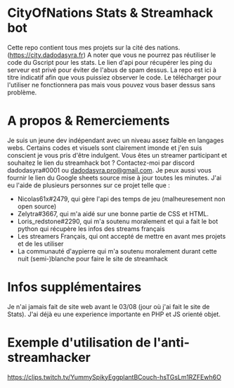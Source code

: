 # CityOfNations Stats & Streamhack bot
Cette repo contient tous mes projets sur la cité des nations. (https://city.dadodasyra.fr)
A noter que vous ne pourrez pas réutiliser le code du Gscript pour les stats. Le lien d'api pour récupérer les ping du serveur est privé pour éviter de l'abus de spam dessus.
La repo est ici à titre indicatif afin que vous puissiez observer le code. Le télécharger pour l'utiliser ne fonctionnera pas mais vous pouvez vous baser dessus sans problème.

# A propos & Remerciements
Je suis un jeune dev indépendant avec un niveau assez faible en langages webs. Certains codes et visuels sont clairement imonde et j'en suis conscient je vous pris d'être indulgent.
Vous êtes un streamer participant et souhaitez le lien du streamhack bot ? Contactez-moi par discord dadodasyra#0001 ou dadodasyra.pro@gmail.com.
Je peux aussi vous fournir le lien du Google sheets source mise à jour toutes les minutes.
J'ai eu l'aide de plusieurs personnes sur ce projet telle que :
- Nicolas61x#2479, qui gère l'api des temps de jeu (malheuresement non open source)
- Zelytra#3667, qui m'a aidé sur une bonne partie de CSS et HTML.
- Loris_redstone#2290, qui m'a soutenu moralement et qui a fait le bot python qui récupère les infos des streams français
- Les streamers Français, qui ont accepté de mettre en avant mes projets et de les utiliser
- La communauté d'aypierre qui m'a soutenu moralement durant cette nuit (semi-)blanche pour faire le site de streamhack

# Infos supplémentaires
Je n'ai jamais fait de site web avant le 03/08 (jour où j'ai fait le site de Stats). J'ai déjà eu une experience importante en PHP et JS orienté objet.

# Exemple d'utilisation de l'anti-streamhacker
https://clips.twitch.tv/YummySpikyEggplantBCouch-hsTGsLm1RZFEwh6O
